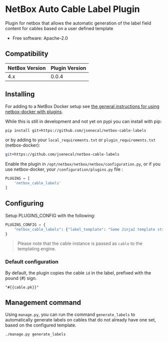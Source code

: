 # NetBox Auto Cable Label Plugin

Plugin for netbox that allows the automatic generation of the label field content for cables based on a user defined template

* Free software: Apache-2.0

## Compatibility

| NetBox Version | Plugin Version |
|----------------|----------------|
|     4.x        |      0.0.4     |


## Installing

For adding to a NetBox Docker setup see
[the general instructions for using netbox-docker with plugins](https://github.com/netbox-community/netbox-docker/wiki/Using-Netbox-Plugins).

While this is still in development and not yet on pypi you can install with pip:

```bash
pip install git+https://github.com/jsenecal/netbox-cable-labels
```

or by adding to your `local_requirements.txt` or `plugin_requirements.txt` (netbox-docker):

```bash
git+https://github.com/jsenecal/netbox-cable-labels
```

Enable the plugin in `/opt/netbox/netbox/netbox/configuration.py`,
 or if you use netbox-docker, your `/configuration/plugins.py` file :

```python
PLUGINS = [
    'netbox_cable_labels'
]
```


## Configuring

Setup PLUGINS_CONFIG with the following:
```python
PLUGINS_CONFIG = {
    "netbox_cable_labels": {"label_template": "Some Jinja2 template string here"},
}
```

> Please note that the cable instance is passed as `cable` to the templating engine.

### Default configuration

By default, the plugin copies the cable `id` in the label, prefixed with the pound (#) sign.

```
"#{{cable.pk}}"
```

## Management command

Using `manage.py`, you can run the command `generate_labels` to automatically generate labels on cables that do not already have one set, based on the configured template.

```
./manage.py generate_labels
```
